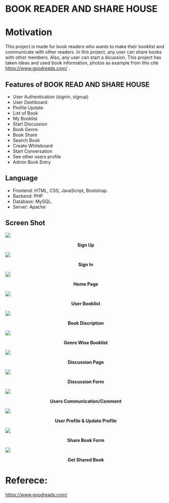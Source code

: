 # BOOK READER AND SHARE HOUSE

# Motivation
This project is made for book readers who wants to make their booklist and communicate with other readers. In this project, any user can share books with other members. Also, any user can start a dicussion. This project has taken ideas and used book information, photos as example from this cite https://www.goodreads.com/ . 

## Features of BOOK READ AND SHARE HOUSE
- User Authentication (signin, signup)
- User Dashboard
- Profile Update 
- List of Book  
- My Booklist
- Start Discussion 
- Book Genre
- Book Share
- Search Book
- Create Whiteboard 
- Start Conversation
- See other users profile
- Admin Book Entry

Language
----------------------------------------------------
- Frontend: HTML, CSS, JavaScript, Bootstrap.
- Backend: PHP
- Database: MySQL.
- Server: Apache

Screen Shot
-----------------------
<img src="https://github.com/TanzinaTani/book_house/blob/main/bookHouse_project/project_outlook/signup.JPG">
<p align="center"><b>Sign Up</b></p>
<img src="https://github.com/TanzinaTani/book_house/blob/main/bookHouse_project/project_outlook/signinJPG.JPG">
<p align="center"><b>Sign In</b></p>
<img src="https://github.com/TanzinaTani/book_house/blob/main/bookHouse_project/project_outlook/HomePage.JPG">
<p align="center"><b>Home Page</b></p>
<img src="https://github.com/TanzinaTani/book_house/blob/main/bookHouse_project/project_outlook/user_booklist.JPG">
<p align="center"><b>User Booklist</b></p>
<img src="https://github.com/TanzinaTani/book_house/blob/main/bookHouse_project/project_outlook/long_discription.JPG">
<p align="center"><b>Book Discription</b></p>

<img src="https://github.com/TanzinaTani/book_house/blob/main/bookHouse_project/project_outlook/genre_wise.JPG">
<p align="center"><b>Genre Wise Booklist</b></p>
<img src="https://github.com/TanzinaTani/book_house/blob/main/bookHouse_project/project_outlook/discussion_page.JPG">
<p align="center"><b>Discussion Page</b></p>
<img src="https://github.com/TanzinaTani/book_house/blob/main/bookHouse_project/project_outlook/discussion_form.JPG">
<p align="center"><b>Discussion Form </b></p>
<img src="https://github.com/TanzinaTani/book_house/blob/main/bookHouse_project/project_outlook/user_communication.JPG">
<p align="center"><b>Users Communication/Comment</b></p>
<img src="https://github.com/TanzinaTani/book_house/blob/main/bookHouse_project/project_outlook/user_profile.png">
<p align="center"><b>User Profile & Update Profile</b></p>
<img src="https://github.com/TanzinaTani/book_house/blob/main/bookHouse_project/project_outlook/discussion_form.JPG">
<p align="center"><b>Share Book Form</b></p>
<img src="https://github.com/TanzinaTani/book_house/blob/main/bookHouse_project/project_outlook/free_book.JPG">
<p align="center"><b>Get Shared Book</b></p>


# Referece:
https://www.goodreads.com/
